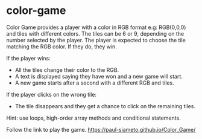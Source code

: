 # color-game
Color Game provides a player with a color in RGB format e.g: RGB(0,0,0) and tiles with different colors. The tiles can be 6 or 9, depending on the number selected by the player. The player is expected to choose the tile matching the RGB color. If they do, they win. 

If the player wins:
- All the tiles change their color to the RGB. 
- A text is displayed saying they have won and a new game will start.
- A new game starts after a second with a different RGB and tiles.

If the player clicks on the wrong tile:
- The tile disappears and they get a chance to click on the remaining tiles.

Hint: use loops, high-order array methods and conditional statements.

Follow the link to play the game.  https://paul-siameto.github.io/Color_Game/
